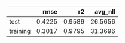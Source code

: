 |          |   rmse |     r2 |   avg_nll |
|:---------|-------:|-------:|----------:|
| test     | 0.4225 | 0.9589 |   26.5656 |
| training | 0.3017 | 0.9795 |   31.3696 |
